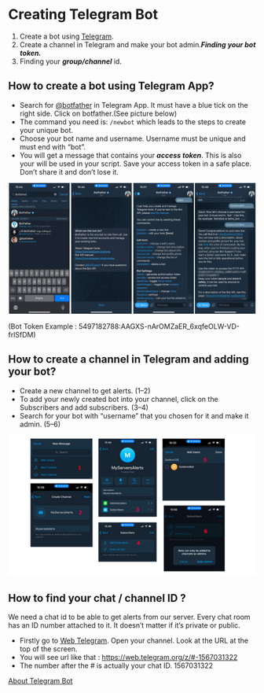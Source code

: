 # Creating Telegram Bot

1. Create a bot using [Telegram](https://www.telegram.org).
2. Create a channel in Telegram and make your bot admin.***Finding your bot token.***
3. Finding your ***group/channel*** id.   

## How to create a bot using Telegram App?

- Search for [@botfather](https://t.me/botfather) in Telegram App. It must have a blue tick on the right side. Click on botfather.(See picture below)     
- The command you need is:   ```/newbot``` which leads to the steps to create your unique bot.   
- Choose your bot name and username. Username must be unique and must end with “bot”.   
- You will get a message that contains your ***access token***. This is also your <telegram bot id> will be used in your script. Save your access token in a safe place. Don’t share it and don’t lose it.
  
![Telegram Bot Token](https://github.com/GateOmega/Chunk-Production-Alert-Bot/blob/main/images/telegrambottoken.png)  
  
(Bot Token Example : 5497182788:AAGXS-nArOMZaER_6xqfeOLW-VD-frlSfDM)

## How to create a channel in Telegram and adding your bot?

- Create a new channel to get alerts. (1–2)
- To add your newly created bot into your channel, click on the Subscribers and add subscribers. (3–4)
- Search for your bot with “username” that you chosen for it and make it admin. (5–6)

![Telegram Chat](https://github.com/GateOmega/Chunk-Production-Alert-Bot/blob/main/images/telegramchatbot.png)
  
## How to find your chat / channel ID ?
  
We need a chat id to be able to get alerts from our server. Every chat room has an ID number attached to it. It doesn’t matter if it’s private or public.   
- Firstly go to [Web Telegram](https://web.telegram.org). Open your channel. Look at the URL at the top of the screen.   
- You will see url like that : https://web.telegram.org/z/#-1567031322  
- The number after the # is actually your chat ID. 1567031322
 

  
[About Telegram Bot ](https://core.telegram.org/bots)
